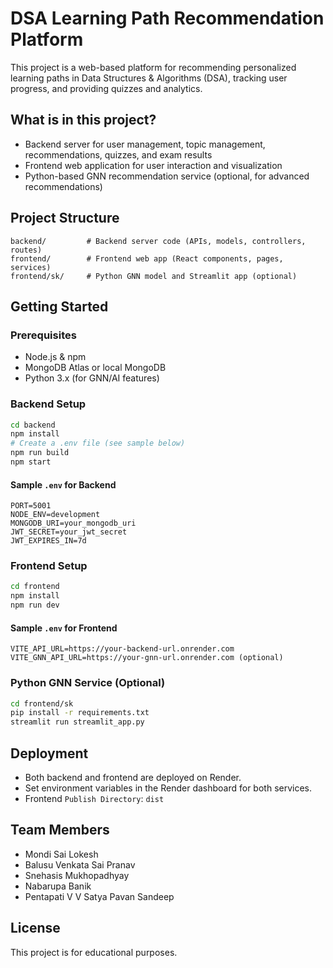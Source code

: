 # DSA Learning Path Recommendation Platform

This project is a web-based platform for recommending personalized learning paths in Data Structures & Algorithms (DSA), tracking user progress, and providing quizzes and analytics.

## What is in this project?

- Backend server for user management, topic management, recommendations, quizzes, and exam results
- Frontend web application for user interaction and visualization
- Python-based GNN recommendation service (optional, for advanced recommendations)

## Project Structure

```
backend/         # Backend server code (APIs, models, controllers, routes)
frontend/        # Frontend web app (React components, pages, services)
frontend/sk/     # Python GNN model and Streamlit app (optional)
```

## Getting Started

### Prerequisites

- Node.js & npm
- MongoDB Atlas or local MongoDB
- Python 3.x (for GNN/AI features)

### Backend Setup

```bash
cd backend
npm install
# Create a .env file (see sample below)
npm run build
npm start
```

#### Sample `.env` for Backend

```
PORT=5001
NODE_ENV=development
MONGODB_URI=your_mongodb_uri
JWT_SECRET=your_jwt_secret
JWT_EXPIRES_IN=7d
```

### Frontend Setup

```bash
cd frontend
npm install
npm run dev
```

#### Sample `.env` for Frontend

```
VITE_API_URL=https://your-backend-url.onrender.com
VITE_GNN_API_URL=https://your-gnn-url.onrender.com (optional)
```

### Python GNN Service (Optional)

```bash
cd frontend/sk
pip install -r requirements.txt
streamlit run streamlit_app.py
```

## Deployment

- Both backend and frontend are deployed on Render.
- Set environment variables in the Render dashboard for both services.
- Frontend `Publish Directory`: `dist`

## Team Members

- Mondi Sai Lokesh
- Balusu Venkata Sai Pranav
- Snehasis Mukhopadhyay
- Nabarupa Banik
- Pentapati V V Satya Pavan Sandeep

## License

This project is for educational purposes.
